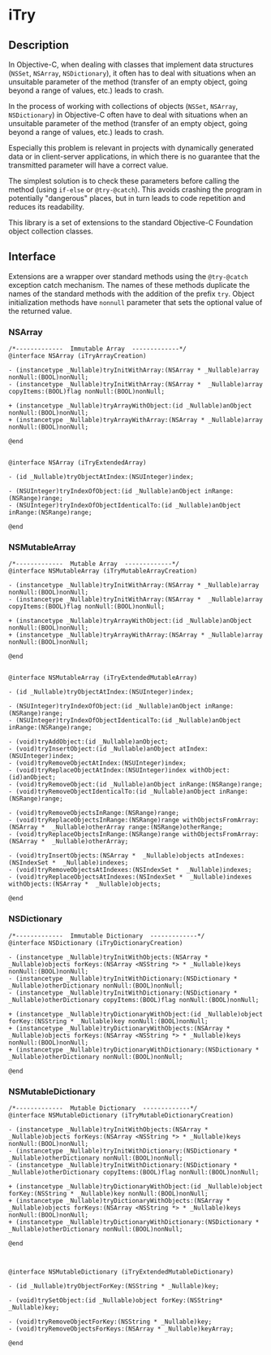 # iTry

## Description 
In Objective-C, when dealing with classes that implement data structures (`NSSet`, `NSArray`, `NSDictionary`), it often has to deal with situations when an unsuitable parameter of the method (transfer of an empty object, going beyond a range of values, etc.) leads to crash.

In the process of working with collections of objects (`NSSet`, `NSArray`, `NSDictionary`) in Objective-C often have to deal with situations when an unsuitable parameter of the method (transfer of an empty object, going beyond a range of values, etc.) leads to crash.

Especially this problem is relevant in projects with dynamically generated data or in client-server applications, in which there is no guarantee that the transmitted parameter will have a correct value.

The simplest solution is to check these parameters before calling the method (using ```if-else``` or ```@try-@catch```). This avoids crashing the program in potentially "dangerous" places, but in turn leads to code repetition and reduces its readability.

This library is a set of extensions to the standard Objective-C Foundation object collection classes.


## Interface
Extensions are a wrapper over standard methods using the `@try-@catch` exception catch mechanism. The names of these methods duplicate the names of the standard methods with the addition of the prefix `try`.
Object initialization methods have `nonnull` parameter that sets the optional value of the returned value.

### NSArray 
```
/*-------------  Immutable Array  -------------*/
@interface NSArray (iTryArrayCreation)

- (instancetype _Nullable)tryInitWithArray:(NSArray * _Nullable)array nonNull:(BOOL)nonNull;
- (instancetype _Nullable)tryInitWithArray:(NSArray *  _Nullable)array copyItems:(BOOL)flag nonNull:(BOOL)nonNull;

+ (instancetype _Nullable)tryArrayWithObject:(id _Nullable)anObject nonNull:(BOOL)nonNull;
+ (instancetype _Nullable)tryArrayWithArray:(NSArray * _Nullable)array nonNull:(BOOL)nonNull;

@end


@interface NSArray (iTryExtendedArray)

- (id _Nullable)tryObjectAtIndex:(NSUInteger)index;

- (NSUInteger)tryIndexOfObject:(id _Nullable)anObject inRange:(NSRange)range;
- (NSUInteger)tryIndexOfObjectIdenticalTo:(id _Nullable)anObject inRange:(NSRange)range;

@end
```

### NSMutableArray
```
/*-------------  Mutable Array  -------------*/
@interface NSMutableArray (iTryMutableArrayCreation)

- (instancetype _Nullable)tryInitWithArray:(NSArray * _Nullable)array nonNull:(BOOL)nonNull;
- (instancetype _Nullable)tryInitWithArray:(NSArray *  _Nullable)array copyItems:(BOOL)flag nonNull:(BOOL)nonNull;

+ (instancetype _Nullable)tryArrayWithObject:(id _Nullable)anObject nonNull:(BOOL)nonNull;
+ (instancetype _Nullable)tryArrayWithArray:(NSArray * _Nullable)array nonNull:(BOOL)nonNull;

@end


@interface NSMutableArray (iTryExtendedMutableArray)

- (id _Nullable)tryObjectAtIndex:(NSUInteger)index;

- (NSUInteger)tryIndexOfObject:(id _Nullable)anObject inRange:(NSRange)range;
- (NSUInteger)tryIndexOfObjectIdenticalTo:(id _Nullable)anObject inRange:(NSRange)range;

- (void)tryAddObject:(id _Nullable)anObject;
- (void)tryInsertObject:(id _Nullable)anObject atIndex:(NSUInteger)index;
- (void)tryRemoveObjectAtIndex:(NSUInteger)index;
- (void)tryReplaceObjectAtIndex:(NSUInteger)index withObject:(id)anObject;
- (void)tryRemoveObject:(id _Nullable)anObject inRange:(NSRange)range;
- (void)tryRemoveObjectIdenticalTo:(id _Nullable)anObject inRange:(NSRange)range;

- (void)tryRemoveObjectsInRange:(NSRange)range;
- (void)tryReplaceObjectsInRange:(NSRange)range withObjectsFromArray:(NSArray *  _Nullable)otherArray range:(NSRange)otherRange;
- (void)tryReplaceObjectsInRange:(NSRange)range withObjectsFromArray:(NSArray *  _Nullable)otherArray;

- (void)tryInsertObjects:(NSArray *  _Nullable)objects atIndexes:(NSIndexSet *  _Nullable)indexes;
- (void)tryRemoveObjectsAtIndexes:(NSIndexSet *  _Nullable)indexes;
- (void)tryReplaceObjectsAtIndexes:(NSIndexSet *  _Nullable)indexes withObjects:(NSArray *  _Nullable)objects;

@end
```

### NSDictionary
```
/*-------------  Immutable Dictionary  -------------*/
@interface NSDictionary (iTryDictionaryCreation)

- (instancetype _Nullable)tryInitWithObjects:(NSArray * _Nullable)objects forKeys:(NSArray <NSString *> * _Nullable)keys nonNull:(BOOL)nonNull;
- (instancetype _Nullable)tryInitWithDictionary:(NSDictionary * _Nullable)otherDictionary nonNull:(BOOL)nonNull;
- (instancetype _Nullable)tryInitWithDictionary:(NSDictionary * _Nullable)otherDictionary copyItems:(BOOL)flag nonNull:(BOOL)nonNull;

+ (instancetype _Nullable)tryDictionaryWithObject:(id _Nullable)object forKey:(NSString * _Nullable)key nonNull:(BOOL)nonNull;
+ (instancetype _Nullable)tryDictionaryWithObjects:(NSArray * _Nullable)objects forKeys:(NSArray <NSString *> * _Nullable)keys nonNull:(BOOL)nonNull;
+ (instancetype _Nullable)tryDictionaryWithDictionary:(NSDictionary * _Nullable)otherDictionary nonNull:(BOOL)nonNull;

@end
```

### NSMutableDictionary
```
/*-------------  Mutable Dictionary  -------------*/
@interface NSMutableDictionary (iTryMutableDictionaryCreation)

- (instancetype _Nullable)tryInitWithObjects:(NSArray * _Nullable)objects forKeys:(NSArray <NSString *> * _Nullable)keys nonNull:(BOOL)nonNull;
- (instancetype _Nullable)tryInitWithDictionary:(NSDictionary * _Nullable)otherDictionary nonNull:(BOOL)nonNull;
- (instancetype _Nullable)tryInitWithDictionary:(NSDictionary * _Nullable)otherDictionary copyItems:(BOOL)flag nonNull:(BOOL)nonNull;

+ (instancetype _Nullable)tryDictionaryWithObject:(id _Nullable)object forKey:(NSString * _Nullable)key nonNull:(BOOL)nonNull;
+ (instancetype _Nullable)tryDictionaryWithObjects:(NSArray * _Nullable)objects forKeys:(NSArray <NSString *> * _Nullable)keys nonNull:(BOOL)nonNull;
+ (instancetype _Nullable)tryDictionaryWithDictionary:(NSDictionary * _Nullable)otherDictionary nonNull:(BOOL)nonNull;

@end



@interface NSMutableDictionary (iTryExtendedMutableDictionary)

- (id _Nullable)tryObjectForKey:(NSString * _Nullable)key;

- (void)trySetObject:(id _Nullable)object forKey:(NSString* _Nullable)key;

- (void)tryRemoveObjectForKey:(NSString * _Nullable)key;
- (void)tryRemoveObjectsForKeys:(NSArray * _Nullable)keyArray;

@end
```
